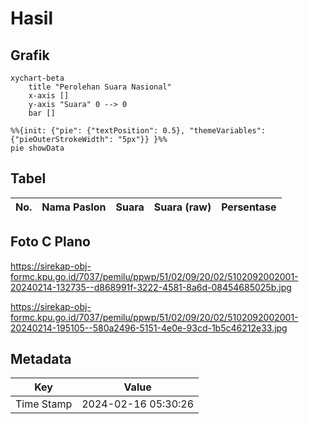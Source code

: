 # Hasil

## Grafik

```mermaid
xychart-beta
    title "Perolehan Suara Nasional"
    x-axis []
    y-axis "Suara" 0 --> 0
    bar []
```

```mermaid
%%{init: {"pie": {"textPosition": 0.5}, "themeVariables": {"pieOuterStrokeWidth": "5px"}} }%%
pie showData
```

## Tabel

| No. | Nama Paslon | Suara | Suara (raw) | Persentase |
|:--- |:----------- | -----:| -----------:| ----------:|


[p-1]: https://github.com/gigit-pemilu/pemilu-2024/blob/main/pilpres/hitung-suara/sub/51-bali/sub/02-tabanan/sub/09-baturiti/sub/2002-luwus/sub/001-tps/sub/paslon-1.txt
[p-2]: https://github.com/gigit-pemilu/pemilu-2024/blob/main/pilpres/hitung-suara/sub/51-bali/sub/02-tabanan/sub/09-baturiti/sub/2002-luwus/sub/001-tps/sub/paslon-2.txt
[p-3]: https://github.com/gigit-pemilu/pemilu-2024/blob/main/pilpres/hitung-suara/sub/51-bali/sub/02-tabanan/sub/09-baturiti/sub/2002-luwus/sub/001-tps/sub/paslon-3.txt

## Foto C Plano

https://sirekap-obj-formc.kpu.go.id/7037/pemilu/ppwp/51/02/09/20/02/5102092002001-20240214-132735--d868991f-3222-4581-8a6d-08454685025b.jpg

https://sirekap-obj-formc.kpu.go.id/7037/pemilu/ppwp/51/02/09/20/02/5102092002001-20240214-195105--580a2496-5151-4e0e-93cd-1b5c46212e33.jpg


## Metadata

| Key        | Value               |
| ---------- | ------------------- |
| Time Stamp | 2024-02-16 05:30:26 |



